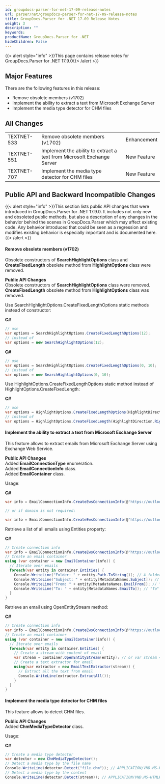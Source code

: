 ```yaml
---
id: groupdocs-parser-for-net-17-09-release-notes
url: parser/net/groupdocs-parser-for-net-17-09-release-notes
title: GroupDocs.Parser for .NET 17.09 Release Notes
weight: 3
description: ""
keywords: 
productName: GroupDocs.Parser for .NET
hideChildren: False
---
```

{{< alert style="info" >}}This page contains release notes for GroupDocs.Parser for .NET 17.9.0{{< /alert >}}

## Major Features

There are the following features in this release:

*   Remove obsolete members (v1702)
*   Implement the ability to extract a text from Microsoft Exchange Server
*   Implement the media type detector for CHM files

## All Changes

<table class="confluenceTable"><tbody><tr><td class="confluenceTd">TEXTNET-533</td><td class="confluenceTd">Remove obsolete members (v1702)</td><td class="confluenceTd">Enhancement</td></tr><tr><td class="confluenceTd">TEXTNET-551</td><td class="confluenceTd">Implement the ability to extract a text from Microsoft Exchange Server</td><td class="confluenceTd">New Feature</td></tr><tr><td class="confluenceTd">TEXTNET-707</td><td class="confluenceTd">Implement the media type detector for CHM files</td><td class="confluenceTd">New Feature</td></tr></tbody></table>

## Public API and Backward Incompatible Changes

{{< alert style="info" >}}This section lists public API changes that were introduced in GroupDocs.Parser for .NET 17.9.0. It includes not only new and obsoleted public methods, but also a description of any changes in the behavior behind the scenes in GroupDocs.Parser which may affect existing code. Any behavior introduced that could be seen as a regression and modifies existing behavior is especially important and is documented here.{{< /alert >}}

#### Remove obsolete members (v1702)

Obsolete constructors of **SearchHighlightOptions** class and **CreateFixedLength** obsolete method from **HighlightOptions** class were removed.

**Public API Changes**  
Obsolete constructors of **SearchHighlightOptions** class were removed.  
**CreateFixedLength** obsolete method from **HighlightOptions** class was removed.

Use SearchHighlightOptions.CreateFixedLengthOptions static methods instead of constructor:

**C#**

```csharp
// use
var options = SearchHighlightOptions.CreateFixedLengthOptions(12);
// instead of 
var options = new SearchHighlightOptions(12);

```

**C#**

```csharp
// use
var options = SearchHighlightOptions.CreateFixedLengthOptions(0, 10);
// instead of
var options = new SearchHighlightOptions(0, 10);

```

Use HighlightOptions.CreateFixedLengthOptions static method instead of HighlightOptions.CreateFixedLength:

**C#**

```csharp
// use
var options = HighlightOptions.CreateFixedLengthOptions(HighlightDirection.Right, 0, 30);
// instead of
var options = HighlightOptions.CreateFixedLength(HighlightDirection.Right, 0, 30);

```

#### Implement the ability to extract a text from Microsoft Exchange Server

This feature allows to extract emails from Microsoft Exchange Server using Exchange Web Service.

**Public API Changes**  
Added **EmailConnectionType** enumeration.  
Added **EmailConnectionInfo** class.  
Added **EmailContainer** class.

Usage:

**C#**

```csharp
var info = EmailConnectionInfo.CreateEwsConnectionInfo(@"https://outlook.office365.com/ews/exchange.asmx", "username", "password", "domain");

// or if domain is not required:

var info = EmailConnectionInfo.CreateEwsConnectionInfo(@"https://outlook.office365.com/ews/exchange.asmx", "username", "password");

```

Retrieve a list of all emails using Entities property:

**C#**

```csharp
// Create connection info
var info = EmailConnectionInfo.CreateEwsConnectionInfo(@"https://outlook.office365.com/ews/exchange.asmx", "username", "password");
// Create an email container
using (var container = new EmailContainer(info)) {
  // Iterate over emails
  foreach(var entity in container.Entities) {
    Console.WriteLine("Folder: " + entity.Path.ToString()); // A folder at server
    Console.WriteLine("Subject: " + entity[MetadataNames.Subject]); // A subject of email
    Console.WriteLine("From: " + entity[MetadataNames.EmailFrom]); // "From" address
    Console.WriteLine("To: " + entity[MetadataNames.EmailTo]); // "To" addresses
  }
}

```

Retrieve an email using OpenEntityStream method:

**C#**

```csharp
// Create connection info
var info = EmailConnectionInfo.CreateEwsConnectionInfo(@"https://outlook.office365.com/ews/exchange.asmx", "username", "password");
// Create an email container
using (var container = new EmailContainer(info)) {
  // Iterate over emails
  foreach(var entity in container.Entities) {
    // Create a stream with content of email
    var stream = container.OpenEntityStream(entity); // or var stream = entity.OpenStream();
    // Create a text extractor for email
    using(var extractor = new EmailTextExtractor(stream)) { 
      // Extract all the text from email
      Console.WriteLine(extractor.ExtractAll());
    }
  }
}

```

#### Implement the media type detector for CHM files

This feature allows to detect CHM files.

**Public API Changes**  
Added **ChmMediaTypeDetector** class.

Usage:

**C#**

```csharp
// Create a media type detector
var detector = new ChmMediaTypeDetector();
// Detect a media type by the file name
Console.WriteLine(detector.Detect("file.chm")); // APPLICATION/VND.MS-HTMLHELP if supported or NULL otherwise
// Detect a media type by the content
Console.WriteLine(detector.Detect(stream)); // APPLICATION/VND.MS-HTMLHELP if supported or NULL otherwise

```
